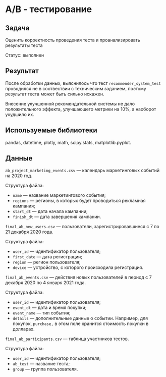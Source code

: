 # A/B - тестирование

## Задача
Оценить корректность проведения теста и проанализировать результаты теста

Статус: выполнен

## Результат

 После обработки данных, выяснилось что тест `recommender_system_test` проводился не в соотвествии с техническим заданием, поэтому результат теста может быть сильно искажен. 

 Внесение улучшенной рекомендательной системы не дало положительного эффекта, улучшающего метрики на 10%, а наоборот ухудшило их.


## Используемые библиотеки

pandas, datetime, plotly, math, scipy.stats, matplotlib.pyplot.

## Данные
`ab_project_marketing_events.csv` — календарь маркетинговых событий на 2020 год.

Структура файла:

- `name` — название маркетингового события;
- `regions` — регионы, в которых будет проводиться рекламная кампания;
- `start_dt` — дата начала кампании;
- `finish_dt` — дата завершения кампании.

`final_ab_new_users.csv` — пользователи, зарегистрировавшиеся с 7 по 21 декабря 2020 года.

Структура файла:

- `user_id` — идентификатор пользователя;
- `first_date` — дата регистрации;
- `region` — регион пользователя;
- `device` — устройство, с которого происходила регистрация.

`final_ab_events.csv` — действия новых пользователей в период с 7 декабря 2020 по 4 января 2021 года.

Структура файла:

- `user_id` — идентификатор пользователя;
- `event_dt` — дата и время покупки;
- `event_name` — тип события;
- `details` — дополнительные данные о событии. Например, для покупок, `purchase,` в этом поле хранится стоимость покупки в долларах.

`final_ab_participants.csv` — таблица участников тестов.

Структура файла:

- `user_id` — идентификатор пользователя;
- `ab_test` — название теста;
- `group` — группа пользователя.